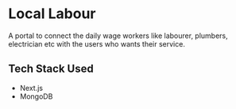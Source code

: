# Local Labour
A portal to connect the daily wage workers like labourer, plumbers, electrician etc with the users who wants their service.

## Tech Stack Used 
- Next.js
- MongoDB
